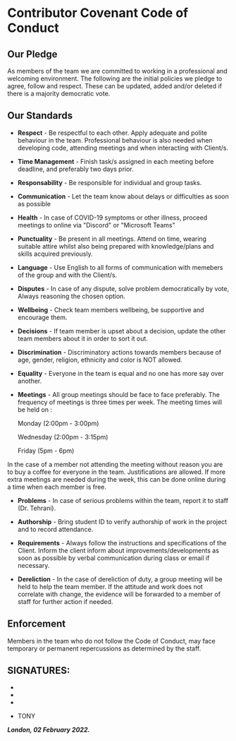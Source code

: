# Contributor Covenant Code of Conduct

## Our Pledge

As members of the team we are committed to working in a professional and welcoming environment. The following are the initial policies we pledge to agree, follow and respect. These can be updated, added and/or deleted if there is a majority democratic vote.

## Our Standards

* **Respect** - Be respectful to each other. Apply adequate and polite behaviour in the team. Professional
   behaviour is also needed when developing code, attending meetings and when interacting with Client/s.

* **Time Management** - Finish task/s assigned in each meeting before deadline, and preferably
   two days prior.

* **Responsability** - Be responsible for individual and group tasks.

* **Communication** - Let the team know about delays or difficulties as soon as possible 

* **Health** - In case of COVID-19 symptoms or other illness, proceed meetings to online via "Discord" or
   "Microsoft Teams"

* **Punctuality** - Be present in all meetings. Attend on time, wearing suitable attire whilst also being prepared
   with knowledge/plans and skills acquired previously.

* **Language** - Use English to all forms of communication with memebers of the group and with the Client/s.

* **Disputes** - In case of any dispute, solve problem democratically by vote, Always
   reasoning the chosen option.

* **Wellbeing** - Check team members wellbeing, be supportive and encourage them.

* **Decisions** - If team member is upset about a decision, update the other team members about it in order to sort it out.

* **Discrimination** - Discriminatory actions towards members because of age, gender, religion,
    ethnicity and color is NOT allowed. 
    
* **Equality**  - Everyone in the team is equal and no one has more say over another.

* **Meetings** - All group meetings should be face to face preferably. The frequency of meetings is three
    times per week. 
    The meeting times will be held on : 
    
    Monday (2:00pm - 3:00pm)
    
    Wednesday (2:00pm - 3:15pm)
    
    Friday (5pm - 6pm) 
    
In the case of a member not attending the meeting without reason you are to buy a coffee for everyone in the team. Justifications are allowed. If more extra meetings are needed during the week, this can be done online during a time when each member is free.

* **Problems** - In case of serious problems within the team, report it to staff (Dr. Tehrani).

* **Authorship** - Bring student ID to verify authorship of work in the project and to 
    record attendance.

* **Requirements** - Always follow the instructions and specifications of the Client. Inform the client 
    inform about improvements/developments as soon as possible by verbal communication
    during class or email if necessary.
    
* **Dereliction** - In the case of dereliction of duty, a group meeting will be held to help the team member. If the attitude and work does not correlate with change, the evidence will be forwarded to a member of staff for further action if needed.

## Enforcement 

Members in the team who do not follow the Code of Conduct, may face temporary or permanent repercussions as determined by the staff.



## SIGNATURES:


*

*

*

* TONY

*****London, 02 February 2022.*****
